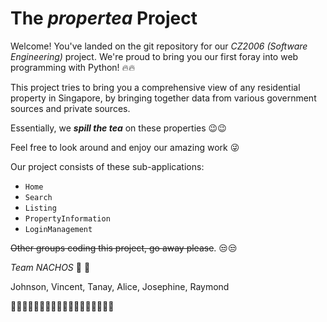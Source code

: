 # The _propertea_ Project

Welcome! You've landed on the git repository for our _CZ2006 (Software Engineering)_ project.  We're proud to bring you our first foray into web programming with Python! :fire::fire:

This project tries to bring you a comprehensive view of any residential property in Singapore, by bringing together data from various government sources and private sources.

Essentially, we ***spill the tea*** on these properties :wink::wink:

Feel free to look around and enjoy our amazing work :stuck_out_tongue_winking_eye:

Our project consists of these sub-applications:
* `Home`
* `Search`
* `Listing`
* `PropertyInformation`
* `LoginManagement`


~~Other groups coding this project, go away please~~. :unamused::unamused:

_Team NACHOS_ :taco: :taco:

Johnson, Vincent, Tanay, Alice, Josephine, Raymond

👩🏻‍💻👩🏻‍💻👨🏻‍💻👨🏻‍💻👨🏽‍💻👨🏻‍💻
